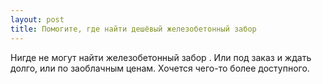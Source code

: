 ```yaml
---
layout: post 
title: Помогите, где найти дешёвый железобетонный забор 
--- 
```

Нигде не могут найти железобетонный забор . Или под заказ и ждать долго, или по заоблачным ценам. Хочется чего-то более доступного.